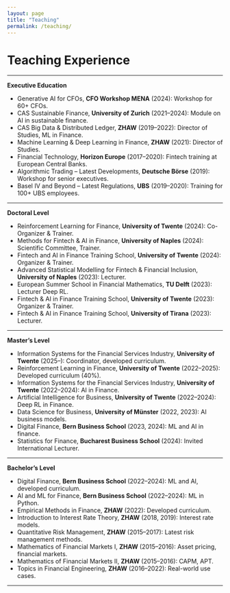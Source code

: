 ```yaml
---
layout: page
title: "Teaching"
permalink: /teaching/
---
```


# Teaching Experience

---

**Executive Education**  
- Generative AI for CFOs, **CFO Workshop MENA** (2024): Workshop for 60+ CFOs.  
- CAS Sustainable Finance, **University of Zurich** (2021–2024): Module on AI in sustainable finance.  
- CAS Big Data & Distributed Ledger, **ZHAW** (2019–2022): Director of Studies, ML in Finance.  
- Machine Learning & Deep Learning in Finance, **ZHAW** (2021): Director of Studies.  
- Financial Technology, **Horizon Europe** (2017–2020): Fintech training at European Central Banks.  
- Algorithmic Trading – Latest Developments, **Deutsche Börse** (2019): Workshop for senior executives.  
- Basel IV and Beyond – Latest Regulations, **UBS** (2019–2020): Training for 100+ UBS employees.

---

**Doctoral Level**  
- Reinforcement Learning for Finance, **University of Twente** (2024): Co-Organizer & Trainer.  
- Methods for Fintech & AI in Finance, **University of Naples** (2024): Scientific Committee, Trainer.  
- Fintech and AI in Finance Training School, **University of Twente** (2024): Organizer & Trainer.  
- Advanced Statistical Modelling for Fintech & Financial Inclusion, **University of Naples** (2023): Lecturer.  
- European Summer School in Financial Mathematics, **TU Delft** (2023): Lecturer Deep RL.  
- Fintech & AI in Finance Training School, **University of Twente** (2023): Organizer & Trainer.  
- Fintech & AI in Finance Training School, **University of Tirana** (2023): Lecturer.

---

**Master’s Level**  
- Information Systems for the Financial Services Industry, **University of Twente** (2025–): Coordinator, developed curriculum.  
- Reinforcement Learning in Finance, **University of Twente** (2022–2025): Developed curriculum (40%).  
- Information Systems for the Financial Services Industry, **University of Twente** (2022–2024): AI in Finance.  
- Artificial Intelligence for Business, **University of Twente** (2022–2024): Deep RL in Finance.  
- Data Science for Business, **University of Münster** (2022, 2023): AI business models.  
- Digital Finance, **Bern Business School** (2023, 2024): ML and AI in finance.  
- Statistics for Finance, **Bucharest Business School** (2024): Invited International Lecturer.

---

**Bachelor’s Level**  
- Digital Finance, **Bern Business School** (2022–2024): ML and AI, developed curriculum.  
- AI and ML for Finance, **Bern Business School** (2022–2024): ML in Python.  
- Empirical Methods in Finance, **ZHAW** (2022): Developed curriculum.  
- Introduction to Interest Rate Theory, **ZHAW** (2018, 2019): Interest rate models.  
- Quantitative Risk Management, **ZHAW** (2015–2017): Latest risk management methods.  
- Mathematics of Financial Markets I, **ZHAW** (2015–2016): Asset pricing, financial markets.  
- Mathematics of Financial Markets II, **ZHAW** (2015–2016): CAPM, APT.  
- Topics in Financial Engineering, **ZHAW** (2016–2022): Real-world use cases.

---
